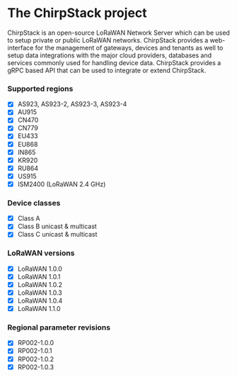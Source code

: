 # The ChirpStack project

ChirpStack is an open-source LoRaWAN Network Server which can be used to
setup private or public LoRaWAN networks. ChirpStack provides a web-interface
for the management of gateways, devices and tenants as well to setup data
integrations with the major cloud providers, databases and services commonly
used for handling device data. ChirpStack provides a gRPC based API that can
be used to integrate or extend ChirpStack.

### Supported regions

- [x] AS923, AS923-2, AS923-3, AS923-4
- [x] AU915
- [x] CN470
- [x] CN779
- [x] EU433
- [x] EU868
- [x] IN865
- [x] KR920
- [x] RU864
- [x] US915
- [x] ISM2400 (LoRaWAN 2.4 GHz)

### Device classes

- [x] Class A
- [x] Class B unicast & multicast
- [x] Class C unicast & multicast

### LoRaWAN versions

- [x] LoRaWAN 1.0.0
- [x] LoRaWAN 1.0.1
- [x] LoRaWAN 1.0.2
- [x] LoRaWAN 1.0.3
- [x] LoRaWAN 1.0.4
- [x] LoRaWAN 1.1.0

### Regional parameter revisions

- [x] RP002-1.0.0
- [x] RP002-1.0.1
- [x] RP002-1.0.2
- [x] RP002-1.0.3
